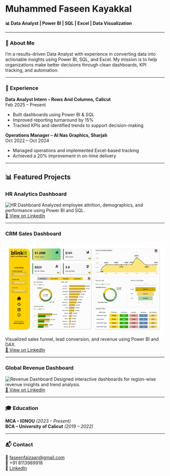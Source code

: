 # Muhammed Faseen Kayakkal

**📊 Data Analyst | Power BI | SQL | Excel | Data Visualization**

---

### 🔹 About Me
I’m a results-driven Data Analyst with experience in converting data into actionable insights using Power BI, SQL, and Excel. My mission is to help organizations make better decisions through clean dashboards, KPI tracking, and automation.

---

### 💼 Experience

**Data Analyst Intern – Rows And Columns, Calicut**  
Feb 2025 – Present  
- Built dashboards using Power BI & SQL  
- Improved reporting turnaround by 15%  
- Tracked KPIs and identified trends to support decision-making

**Operations Manager – Al Nas Graphics, Sharjah**  
Oct 2022 – Oct 2024  
- Managed operations and implemented Excel-based tracking  
- Achieved a 20% improvement in on-time delivery

---

## 📊 Featured Projects

### HR Analytics Dashboard
![HR Dashboard](hr_dashboard.png)
Analyzed employee attrition, demographics, and performance using Power BI and SQL.  
[🔗 View on LinkedIn](https://www.linkedin.com/posts/muhammed-faseen-kayakkal-58aa67220_powerbi-sql-hranalytics-activity-7320416205645787136-lTAV)

---

### CRM Sales Dashboard
![CRM Dashboard](Blinkit_Dashboard.jpg)
Visualized sales funnel, lead conversion, and revenue using Power BI and DAX.  
[🔗 View on LinkedIn](https://www.linkedin.com/posts/muhammed-faseen-kayakkal-58aa67220_powerbi-retailanalytics-datavisualization-activity-7328592399415283712-a_4J)

---

### Global Revenue Dashboard
![Revenue Dashboard](revenue_dashboard.png)
Designed interactive dashboards for region-wise revenue insights and trend analysis.  
[🔗 View on LinkedIn](https://www.linkedin.com/in/muhammed-faseen-kayakkal-58aa67220/details/projects/1747268125354/single-media-viewer/)

---

### 🎓 Education
**MCA – IGNOU** *(2023 – Present)*  
**BCA – University of Calicut** *(2019 – 2022)*

---

### 📬 Contact
📧 faseenfaizaan@gmail.com  
📱 +91 8113989918  
🔗 [LinkedIn](https://www.linkedin.com/in/muhammed-faseen-kayakkal-58aa67220/)

